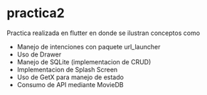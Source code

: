 # practica2

Practica realizada en flutter en donde se ilustran conceptos como 

- Manejo de intenciones con paquete url_launcher
- Uso de Drawer 
- Manejo de SQLite (implementacion de CRUD)
- Implementacion de Splash Screen
- Uso de GetX para manejo de estado 
- Consumo de API mediante MovieDB
